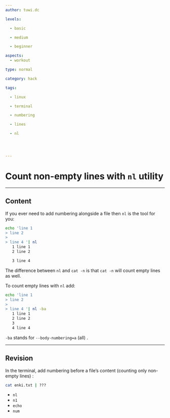 ```yaml
---
author: tuwi.dc

levels:

  - basic

  - medium

  - beginner

aspects:
  - workout

type: normal

category: hack

tags:

  - linux

  - terminal

  - numbering

  - lines

  - nl




---
```


# Count non-empty lines with `nl` utility

---
## Content

If you ever need to add numbering alongside a file then `nl` is the tool for you:
```bash
echo 'line 1
> line 2
>
> line 4 '| nl
   1 line 1
   2 line 2

   3 line 4
```
The difference between `nl` and `cat -n` is that `cat -n` will count empty lines as well. 

To count empty lines with `nl` add:
```bash
echo 'line 1
> line 2
>
> line 4 '| nl -ba
   1 line 1
   2 line 2
   3
   4 line 4
```
`-ba`  stands for `--body-numbering=a` (all) .

---
## Revision

In the terminal, add numbering before a file’s content (counting only non-empty lines) :
```bash
cat enki.txt | ???
```

* `nl`
* `n1`
* `echo`
* `num`

 
